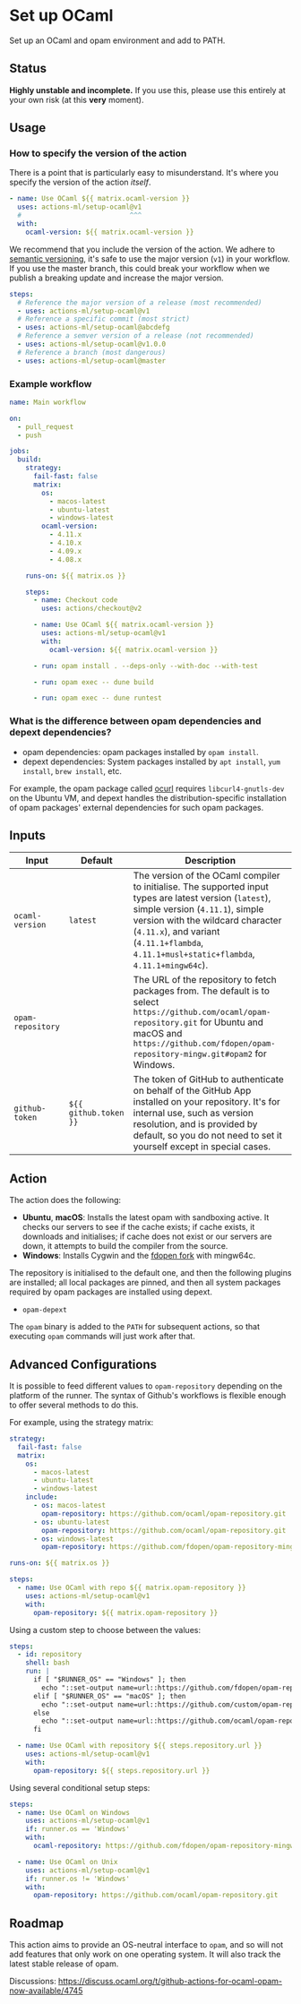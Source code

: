 # Set up OCaml

Set up an OCaml and opam environment and add to PATH.

## Status

**Highly unstable and incomplete.** If you use this, please use this entirely at
your own risk (at this **very** moment).

## Usage

### How to specify the version of the action

There is a point that is particularly easy to misunderstand. It's where you
specify the version of the action _itself_.

```yml
- name: Use OCaml ${{ matrix.ocaml-version }}
  uses: actions-ml/setup-ocaml@v1
  #                           ^^^
  with:
    ocaml-version: ${{ matrix.ocaml-version }}
```

We recommend that you include the version of the action. We adhere to
[semantic versioning](https://semver.org), it's safe to use the major version
(`v1`) in your workflow. If you use the master branch, this could break your
workflow when we publish a breaking update and increase the major version.

```yml
steps:
  # Reference the major version of a release (most recommended)
  - uses: actions-ml/setup-ocaml@v1
  # Reference a specific commit (most strict)
  - uses: actions-ml/setup-ocaml@abcdefg
  # Reference a semver version of a release (not recommended)
  - uses: actions-ml/setup-ocaml@v1.0.0
  # Reference a branch (most dangerous)
  - uses: actions-ml/setup-ocaml@master
```

### Example workflow

```yml
name: Main workflow

on:
  - pull_request
  - push

jobs:
  build:
    strategy:
      fail-fast: false
      matrix:
        os:
          - macos-latest
          - ubuntu-latest
          - windows-latest
        ocaml-version:
          - 4.11.x
          - 4.10.x
          - 4.09.x
          - 4.08.x

    runs-on: ${{ matrix.os }}

    steps:
      - name: Checkout code
        uses: actions/checkout@v2

      - name: Use OCaml ${{ matrix.ocaml-version }}
        uses: actions-ml/setup-ocaml@v1
        with:
          ocaml-version: ${{ matrix.ocaml-version }}

      - run: opam install . --deps-only --with-doc --with-test

      - run: opam exec -- dune build

      - run: opam exec -- dune runtest
```

### What is the difference between opam dependencies and depext dependencies?

- opam dependencies: opam packages installed by `opam install`.
- depext dependencies: System packages installed by `apt install`,
  `yum install`, `brew install`, etc.

For example, the opam package called
[ocurl](https://opam.ocaml.org/packages/ocurl) requires `libcurl4-gnutls-dev` on
the Ubuntu VM, and depext handles the distribution-specific installation of opam
packages' external dependencies for such opam packages.

## Inputs

| Input             | Default               | Description                                                                                                                                                                                                                                                                  |
| ----------------- | --------------------- | ---------------------------------------------------------------------------------------------------------------------------------------------------------------------------------------------------------------------------------------------------------------------------- |
| `ocaml-version`   | `latest`              | The version of the OCaml compiler to initialise. The supported input types are latest version (`latest`), simple version (`4.11.1`), simple version with the wildcard character (`4.11.x`), and variant (`4.11.1+flambda`, `4.11.1+musl+static+flambda`, `4.11.1+mingw64c`). |
| `opam-repository` |                       | The URL of the repository to fetch packages from. The default is to select `https://github.com/ocaml/opam-repository.git` for Ubuntu and macOS and `https://github.com/fdopen/opam-repository-mingw.git#opam2` for Windows.                                                  |
| `github-token`    | `${{ github.token }}` | The token of GitHub to authenticate on behalf of the GitHub App installed on your repository. It's for internal use, such as version resolution, and is provided by default, so you do not need to set it yourself except in special cases.                                  |

## Action

The action does the following:

- **Ubuntu**, **macOS**: Installs the latest opam with sandboxing active. It
  checks our servers to see if the cache exists; if cache exists, it downloads
  and initialises; if cache does not exist or our servers are down, it attempts
  to build the compiler from the source.
- **Windows**: Installs Cygwin and the
  [fdopen fork](https://fdopen.github.io/opam-repository-mingw) with mingw64c.

The repository is initialised to the default one, and then the following plugins
are installed; all local packages are pinned, and then all system packages
required by opam packages are installed using depext.

- `opam-depext`

The `opam` binary is added to the `PATH` for subsequent actions, so that
executing `opam` commands will just work after that.

## Advanced Configurations

It is possible to feed different values to `opam-repository` depending on the
platform of the runner. The syntax of Github's workflows is flexible enough to
offer several methods to do this.

For example, using the strategy matrix:

```yml
strategy:
  fail-fast: false
  matrix:
    os:
      - macos-latest
      - ubuntu-latest
      - windows-latest
    include:
      - os: macos-latest
        opam-repository: https://github.com/ocaml/opam-repository.git
      - os: ubuntu-latest
        opam-repository: https://github.com/ocaml/opam-repository.git
      - os: windows-latest
        opam-repository: https://github.com/fdopen/opam-repository-mingw.git#opam2

runs-on: ${{ matrix.os }}

steps:
  - name: Use OCaml with repo ${{ matrix.opam-repository }}
    uses: actions-ml/setup-ocaml@v1
    with:
      opam-repository: ${{ matrix.opam-repository }}
```

Using a custom step to choose between the values:

```yml
steps:
  - id: repository
    shell: bash
    run: |
      if [ "$RUNNER_OS" == "Windows" ]; then
        echo "::set-output name=url::https://github.com/fdopen/opam-repository-mingw.git#opam2"
      elif [ "$RUNNER_OS" == "macOS" ]; then
        echo "::set-output name=url::https://github.com/custom/opam-repository.git#macOS"
      else
        echo "::set-output name=url::https://github.com/ocaml/opam-repository.git"
      fi

  - name: Use OCaml with repository ${{ steps.repository.url }}
    uses: actions-ml/setup-ocaml@v1
    with:
      opam-repository: ${{ steps.repository.url }}
```

Using several conditional setup steps:

```yml
steps:
  - name: Use OCaml on Windows
    uses: actions-ml/setup-ocaml@v1
    if: runner.os == 'Windows'
    with:
      ocaml-repository: https://github.com/fdopen/opam-repository-mingw.git#opam2

  - name: Use OCaml on Unix
    uses: actions-ml/setup-ocaml@v1
    if: runner.os != 'Windows'
    with:
      opam-repository: https://github.com/ocaml/opam-repository.git
```

## Roadmap

This action aims to provide an OS-neutral interface to `opam`, and so will not
add features that only work on one operating system. It will also track the
latest stable release of opam.

Discussions:
https://discuss.ocaml.org/t/github-actions-for-ocaml-opam-now-available/4745
